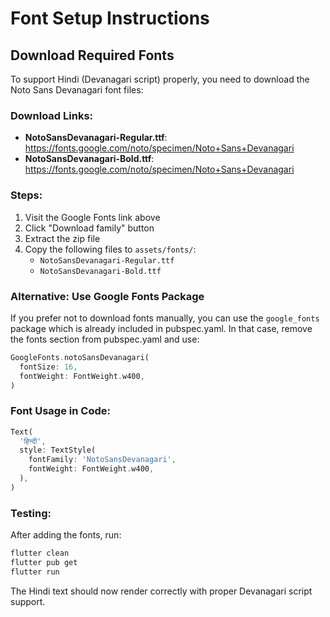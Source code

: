 # Font Setup Instructions

## Download Required Fonts

To support Hindi (Devanagari script) properly, you need to download the Noto Sans Devanagari font files:

### Download Links:
- **NotoSansDevanagari-Regular.ttf**: https://fonts.google.com/noto/specimen/Noto+Sans+Devanagari
- **NotoSansDevanagari-Bold.ttf**: https://fonts.google.com/noto/specimen/Noto+Sans+Devanagari

### Steps:
1. Visit the Google Fonts link above
2. Click "Download family" button
3. Extract the zip file
4. Copy the following files to `assets/fonts/`:
   - `NotoSansDevanagari-Regular.ttf`
   - `NotoSansDevanagari-Bold.ttf`

### Alternative: Use Google Fonts Package
If you prefer not to download fonts manually, you can use the `google_fonts` package which is already included in pubspec.yaml. In that case, remove the fonts section from pubspec.yaml and use:

```dart
GoogleFonts.notoSansDevanagari(
  fontSize: 16,
  fontWeight: FontWeight.w400,
)
```

### Font Usage in Code:
```dart
Text(
  'हिन्दी',
  style: TextStyle(
    fontFamily: 'NotoSansDevanagari',
    fontWeight: FontWeight.w400,
  ),
)
```

### Testing:
After adding the fonts, run:
```bash
flutter clean
flutter pub get
flutter run
```

The Hindi text should now render correctly with proper Devanagari script support.
